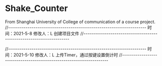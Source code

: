 # Shake_Counter
From Shanghai University of College of communication of a course project.
//-----------------------------------------------------------------------
时间：2021-5-8
修改人：L
创建项目文件
//-----------------------------------------------------------------------

//-----------------------------------------------------------------------
时间：2021-5-10
修改人：L
上传Timer，通过按键设置倒计时
//-----------------------------------------------------------------------
